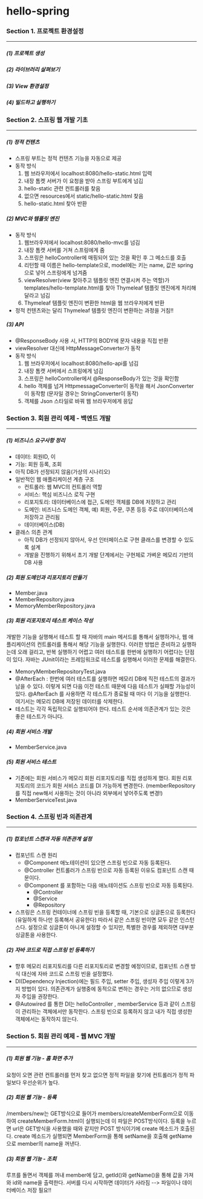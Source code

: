 # hello-spring
### Section 1. 프로젝트 환경설정
------------
#####   (1) 프로젝트 생성
#####   (2) 라이브러리 살펴보기
#####   (3) View 환경설정
#####   (4) 빌드하고 실행하기
#####   
### Section 2. 스프링 웹 개발 기초
------------
#####   (1) 정적 컨텐츠
- 스프링 부트는 정적 컨텐츠 기능을 자동으로 제공
- 동작 방식
  1. 웹 브라우저에서 localhost:8080/hello-static.html 입력
  2. 내장 톰켓 서버가 이 요청을 받아 스프링 부트에게 넘김
  3. hello-static 관련 컨트롤러를 찾음
  4. 없으면 resources에서 static/hello-static.html 찾음 
  5. hello-static.html 찾아 반환
#####   (2) MVC와 템플릿 엔진
- 동작 방식
  1. 웹브라우저에서 localhost:8080/hello-mvc를 넘김
  2. 내장 톰캣 서버를 거쳐 스프링에게 줌
  3. 스프링은 helloController에 매핑되어 있는 것을 확인 후 그 메소드를 호출
  4. 리턴할 때 이름은 hello-template으로, model에는 키는 name, 값은 spring으로 넣어 스프링에게 넘겨줌
  5. viewResolver(view 찾아주고 템플릿 엔진 연결시켜 주는 역할)가 templates/hello-template.html를 찾아 Thymeleaf 템플릿 엔진에게 처리해달라고 넘김
  6. Thymeleaf 템플릿 엔진이 변환한 html을 웹 브라우저에게 반환
- 정적 컨텐츠와는 달리 Thymeleaf 템플릿 엔진이 변환하는 과정을 거침!!
#####   (3) API
- @ResponseBody 사용 시, HTTP의 BODY에 문자 내용을 직접 반환
- viewResolver 대신에 HttpMessageConverter가 동작
- 동작 방식
  1. 웹 브라우저에서 localhost:8080/hello-api를 넘김
  2. 내장 톰캣 서버에서 스프링에게 넘김
  3. 스프링은 helloController에서 @ResponseBody가 있는 것을 확인함
  4. hello 객체를 넘겨 HttpmessageConverter이 동작을 해서 JsonConverter이 동작함 (문자일 경우는 StringConverter이 동작)
  5. 객체를 Json 스타일로 바꿔 웹 브라우저에게 응답
### Section 3. 회원 관리 예제 - 백엔드 개발
------------
#####   (1) 비즈니스 요구사항 정리
- 데이터: 회원ID, 이
- 기능: 회원 등록, 조회
- 아직 DB가 선정되지 않음(가상의 시나리오)
- 일반적인 웹 애플리케이션 계층 구조
  - 컨트롤러: 웹 MVC의 컨트롤러 역할
  - 서비스: 핵심 비즈니스 로직 구현
  - 리포지토리: 데이터베이스에 접근, 도메인 객체를 DB에 저장하고 관리
  - 도메인: 비즈니스 도메인 객체, 예) 회원, 주문, 쿠폰 등등 주로 데이터베이스에 저장하고 관리됨
  - 데이터베이스(DB)
- 클래스 의존 관계
  - 아직 DB가 선정되지 않아서, 우선 인터페이스로 구현 클래스를 변경할 수 있도록 설계
  - 개발을 진행하기 위해서 초기 개발 단계에서는 구현체로 가벼운 메모리 기반의 DB 사용
#####   (2) 회원 도메인과 리포지토리 만들기
- Member.java
- MemberRepository.java
- MemoryMemberRepository.java
#####   (3) 회원 리포지토리 테스트 케이스 작성
개발한 기능을 실행해서 테스트 할 때 자바의 main 메서드를 통해서 실행하거나,
웹 애플리케이션의 컨트롤러를 통해서 해당 기능을 실행한다.
이러한 방법은 준비하고 실행하는데 오래 걸리고,
반복 실행하기 어렵고 여러 테스트를 한번에 실행하기 어렵다는 단점이 있다.
자바는 JUnit이라는 프레임워크로 테스트를 실행해서 이러한 문제를 해결한다.
- MemoryMemberRepositoryTest.java
- @AfterEach : 한번에 여러 테스트를 실행하면 메모리 DB에 직전 테스트의 결과가 남을 수 있다. 이렇게
  되면 다음 이전 테스트 때문에 다음 테스트가 실패할 가능성이 있다. @AfterEach 를 사용하면 각 테스트가
  종료될 때 마다 이 기능을 실행한다. 여기서는 메모리 DB에 저장된 데이터를 삭제한다.
- 테스트는 각각 독립적으로 실행되어야 한다. 테스트 순서에 의존관계가 있는 것은 좋은 테스트가 아니다.
#####   (4) 회원 서비스 개발
- MemberService.java
#####   (5) 회원 서비스 테스트
- 기존에는 회원 서비스가 메모리 회원 리포지토리를 직접 생성하게 했다. 회원 리포지토리의 코드가
  회원 서비스 코드를 DI 가능하게 변경한다. (memberRepository를 직접 new해서 사용하는 것이 아니라 
  외부에서 넣어주도록 변경!)
- MemberServiceTest.java
### Section 4. 스프링 빈과 의존관계
------------
#####   (1) 컴포넌트 스캔과 자동 의존관계 설정
- 컴포넌트 스캔 원리
  - @Component 애노테이션이 있으면 스프링 빈으로 자동 등록된다.
  - @Controller 컨트롤러가 스프링 빈으로 자동 등록된 이유도 컴포넌트 스캔 때문이다.
  - @Component 를 포함하는 다음 애노테이션도 스프링 빈으로 자동 등록된다.
    - @Controller
    - @Service
    - @Repository
- 스프링은 스프링 컨테이너에 스프링 빈을 등록할 때, 기본으로 싱글톤으로 등록한다(유일하게 하나만
  등록해서 공유한다) 따라서 같은 스프링 빈이면 모두 같은 인스턴스다. 설정으로 싱글톤이 아니게 설정할 수
  있지만, 특별한 경우를 제외하면 대부분 싱글톤을 사용한다.
#####   (2) 자바 코드로 직접 스프링 빈 등록하기
- 향후 메모리 리포지토리를 다른 리포지토리로 변경할 예정이므로, 컴포넌트 스캔 방식 대신에
  자바 코드로 스프링 빈을 설정했다.
- DI(Dependency Injection)에는 필드 주입, setter 주입, 생성자 주입 이렇게 3가지 방법이 있다. 의존관계가 실행중에
  동적으로 변하는 경우는 거의 없으므로 생성자 주입을 권장한다.
-  @Autowired 를 통한 DI는 helloController , memberService 등과 같이 스프링이 관리하는
   객체에서만 동작한다. 스프링 빈으로 등록하지 않고 내가 직접 생성한 객체에서는 동작하지 않는다.
### Section 5. 회원 관리 예제 - 웹 MVC 개발
------------
#####   (1) 회원 웹 기능 - 홈 화면 추가
요청이 오면 관련 컨트롤러를 먼저 찾고 없으면 정적 파일을 찾기에 컨트롤러가 정적 파일보다 우선순위가 높다.
#####   (2) 회원 웹 기능 - 등록
/members/new는 GET방식으로 들어가 members/createMemberForm으로 이동하여 createMemberForm.html이 실행되는데 이 파일은 POST방식이다. 
등록을 누르면 url은 GET방식을 사용했을 때와 같지만 POST 방식이기에 create 메소드가 호출된다. 
create 메소드가 실행되면 MemberForm을 통해 setName을 호출해 getName으로 member의 name을 꺼낸다.
#####   (3) 회원 웹 기능 - 조회
루프를 돌면서 객체를 꺼내 member에 담고, getId()와 getName()을 통해 값을 가져와 id와 name을 출력한다.
서버를 다시 시작하면 데이터가 사라짐 --> 파일이나 데이터베이스 저장 필요!!